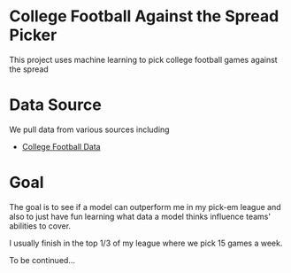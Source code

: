 # College Football Against the Spread Picker
This project uses machine learning to pick college football games against the spread

# Data Source
We pull data from various sources including
- [College Football Data](https://collegefootballdata.com)

# Goal
The goal is to see if a model can outperform me in my pick-em league and also to just have fun
learning what data a model thinks influence teams' abilities to cover.

I usually finish in the top 1/3 of my league where we pick 15 games a week.

To be continued...